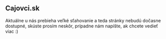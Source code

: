 ## Cajovci.sk 

Aktuálne u nás prebieha veľké sťahovanie a teda stránky nebudú dočasne dostupné, skúste prosím neskôr, prípadne nám napíšte, ak chcete vedieť viac :) 

